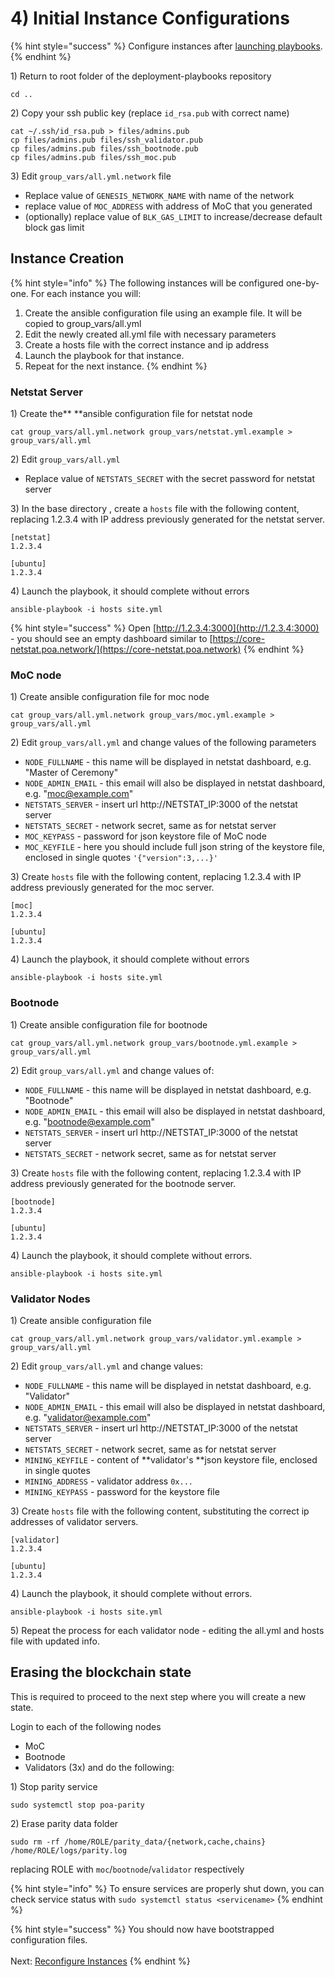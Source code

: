 # 4) Initial Instance Configurations

{% hint style="success" %}
Configure instances after [launching playbooks](3-download-and-configure-playbook.md).
{% endhint %}

1\) Return to root folder of the deployment-playbooks repository

```
cd ..
```

2\) Copy your ssh public key (replace `id_rsa.pub` with correct name)

```
cat ~/.ssh/id_rsa.pub > files/admins.pub
cp files/admins.pub files/ssh_validator.pub
cp files/admins.pub files/ssh_bootnode.pub
cp files/admins.pub files/ssh_moc.pub
```

3\) Edit `group_vars/all.yml.network` file

* Replace value of `GENESIS_NETWORK_NAME` with name of the network
* replace value of `MOC_ADDRESS` with address of MoC that you generated
* (optionally) replace value of `BLK_GAS_LIMIT` to increase/decrease default block gas limit

## **Instance Creation**

{% hint style="info" %}
The following instances will be configured one-by-one. For each instance you will:

1. Create the ansible configuration file using an example file. It will be copied to group\_vars/all.yml
2. Edit the newly created all.yml file with necessary parameters
3. Create a hosts file with the correct instance and ip address
4. Launch the playbook for that instance.
5. Repeat for the next instance.
{% endhint %}

### **Netstat Server**

1\) Create the** **ansible configuration file for netstat node

```
cat group_vars/all.yml.network group_vars/netstat.yml.example > group_vars/all.yml
```

2\) Edit `group_vars/all.yml`

* Replace value of `NETSTATS_SECRET` with the secret password for netstat server

3\) In the base directory , create a `hosts` file with the following content,  replacing 1.2.3.4 with IP address previously generated for the netstat server.

```
[netstat]
1.2.3.4

[ubuntu]
1.2.3.4
```

4\) Launch the playbook, it should complete without errors

```
ansible-playbook -i hosts site.yml
```

{% hint style="success" %}
Open [http://1.2.3.4:3000](http://1.2.3.4:3000) - you should see an empty dashboard similar to [https://core-netstat.poa.network/](https://core-netstat.poa.network)
{% endhint %}

### **MoC node**

1\) Create ansible configuration file for moc node

```
cat group_vars/all.yml.network group_vars/moc.yml.example > group_vars/all.yml
```

2\) Edit `group_vars/all.yml` and change values of the following parameters

* `NODE_FULLNAME` - this name will be displayed in netstat dashboard, e.g. "Master of Ceremony"
* `NODE_ADMIN_EMAIL` - this email will also be displayed in netstat dashboard, e.g. "[moc@example.com](mailto:moc@example.com)"
* `NETSTATS_SERVER` - insert url http://NETSTAT\_IP:3000 of the netstat server
* `NETSTATS_SECRET` - network secret, same as for netstat server
* `MOC_KEYPASS` - password for json keystore file of MoC node
* `MOC_KEYFILE` - here you should include full json string of the keystore file, enclosed in single quotes `'{"version":3,...}'`

3\) Create `hosts` file with the following content, replacing 1.2.3.4 with IP address previously generated for the moc server.

```
[moc]
1.2.3.4

[ubuntu]
1.2.3.4
```

4\) Launch the playbook, it should complete without errors

```
ansible-playbook -i hosts site.yml
```

### **Bootnode**

1\) Create ansible configuration file for bootnode

```
cat group_vars/all.yml.network group_vars/bootnode.yml.example > group_vars/all.yml
```

2\) Edit `group_vars/all.yml` and change values of:

* `NODE_FULLNAME` - this name will be displayed in netstat dashboard, e.g. "Bootnode"
* `NODE_ADMIN_EMAIL` - this email will also be displayed in netstat dashboard, e.g. "[bootnode@example.com](mailto:moc@example.com)"
* `NETSTATS_SERVER` - insert url http://NETSTAT\_IP:3000 of the netstat server
* `NETSTATS_SECRET` - network secret, same as for netstat server

3\) Create `hosts` file with the following content, replacing 1.2.3.4 with IP address previously generated for the bootnode server.

```
[bootnode]
1.2.3.4

[ubuntu]
1.2.3.4
```

4\) Launch the playbook, it should complete without errors.

```
ansible-playbook -i hosts site.yml
```

### Validator Nodes

1\) Create ansible configuration file

```
cat group_vars/all.yml.network group_vars/validator.yml.example > group_vars/all.yml
```

2\) Edit `group_vars/all.yml` and change values:

* `NODE_FULLNAME` - this name will be displayed in netstat dashboard, e.g. "Validator"
* `NODE_ADMIN_EMAIL` - this email will also be displayed in netstat dashboard, e.g. "[validator@example.com](mailto:moc@example.com)"
* `NETSTATS_SERVER` - insert url http://NETSTAT\_IP:3000 of the netstat server
* `NETSTATS_SECRET` - network secret, same as for netstat server
* `MINING_KEYFILE` - content of **validator's **json keystore file, enclosed in single quotes
* `MINING_ADDRESS` - validator address `0x...`
* `MINING_KEYPASS` - password for the keystore file

3\) Create `hosts` file with the following content, substituting the correct ip addresses of validator servers.

```
[validator]
1.2.3.4

[ubuntu]
1.2.3.4
```

4\) Launch the playbook, it should complete without errors.

```
ansible-playbook -i hosts site.yml
```

5\) Repeat the process for each validator node - editing the all.yml and hosts file with updated info.

## **Erasing the blockchain state**

This is required to proceed to the next step where you will create a new state.

Login to each of the following nodes

* MoC
* Bootnode
* Validators (3x) and do the following:

1\) Stop parity service

```
sudo systemctl stop poa-parity
```

2\) Erase parity data folder

```
sudo rm -rf /home/ROLE/parity_data/{network,cache,chains} /home/ROLE/logs/parity.log
```

replacing ROLE with `moc`/`bootnode`/`validator` respectively

{% hint style="info" %}
To ensure services are properly shut down, you can check service status with `sudo systemctl status <servicename>`
{% endhint %}

{% hint style="success" %}
You should now have bootstrapped configuration files.\
\
Next: [Reconfigure Instances](5-reconfigure-instances.md)
{% endhint %}
